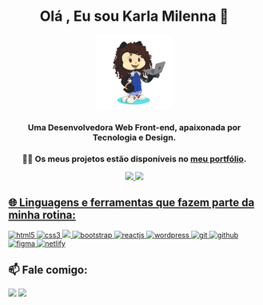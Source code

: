 <h1 align="center">Olá , Eu sou Karla Milenna 👋</h1>

<div align="center">
  <img src="my-octocat.png"  style="width: 30%;"/>
</div>


<div align="center">
  <h3>Uma <strong>Desenvolvedora Web Front-end</strong>, apaixonada por Tecnologia e Design.</h3>

  <h3>👨‍💻 Os meus projetos estão disponíveis no <a href="https://karlamilenna.netlify.app/"><strong>meu portfólio</strong></a>.</h3>
</div>

</p>
<div align="center">
  <a href="https://github.com/kamilenna">
  <img height="180em" src="https://github-readme-stats.vercel.app/api?username=kamilenna&show_icons=true&theme=radical&include_all_commits=true&count_private=true"/>
  <img height="180em" src="https://github-readme-stats.vercel.app/api/top-langs/?username=kamilenna&layout=compact&langs_count=7&theme=radical"/>
</div>

<h2 align="left">🌐 Linguagens e ferramentas que fazem parte da minha rotina:</h2>
<p align="left">
    <a href="https://www.w3.org/html/" target="_blank" rel="noreferrer"> <img src="https://img.shields.io/badge/HTML5-E34F26?style=for-the-badge&logo=html5&logoColor=white" alt="html5"/> </a> 
    <a href="https://www.w3schools.com/css/" target="_blank" rel="noreferrer"> <img src="https://img.shields.io/badge/CSS3-1572B6?style=for-the-badge&logo=css3&logoColor=white" alt="css3"/> </a>
    <a href="https://developer.mozilla.org/en-US/docs/Web/JavaScript" target="_blank" rel="noreferrer"> <img src="https://img.shields.io/badge/JavaScript-F7DF1E?style=for-the-badge&logo=javascript&logoColor=black"/> </a>
    <a href="https://getbootstrap.com" target="_blank" rel="noreferrer"> <img src="https://img.shields.io/badge/Bootstrap-563D7C?style=for-the-badge&logo=bootstrap&logoColor=white" alt="bootstrap"/> </a> 
    <a href="https://pt-br.reactjs.org/" target="_blank" rel="noreferrer"> <img src="https://img.shields.io/badge/React-20232A?style=for-the-badge&logo=react&logoColor=61DAFB" alt="reactjs"/> </a>
    <a href="https://br.wordpress.org/" target="_blank" rel="noreferrer"> <img src="https://img.shields.io/badge/Wordpress-21759B?style=for-the-badge&logo=wordpress&logoColor=white" alt="wordpress"/> </a>
    <a href="https://git-scm.com/" target="_blank" rel="noreferrer"> <img src="https://img.shields.io/badge/Git-E34F26?style=for-the-badge&logo=git&logoColor=white" alt="git"/> </a>
    <a href="https://github.com/" target="_blank" rel="noreferrer"> <img src="https://img.shields.io/badge/GitHub-100000?style=for-the-badge&logo=github&logoColor=white" alt="github"/> </a>
    <a href="https://www.figma.com/" target="_blank" rel="noreferrer"> <img src="https://img.shields.io/badge/Figma-F24E1E?style=for-the-badge&logo=figma&logoColor=white" alt="figma"/> </a> 
    <a href="https://www.netlify.com/" target="_blank" rel="noreferrer"> <img src="https://img.shields.io/badge/Netlify-00C7B7?style=for-the-badge&logo=netlify&logoColor=white" alt="netlify"/> </a>
</p>

<h2>📫 Fale comigo:</h2>
<a href="karla.milenna1@gmail.com"><img src="https://img.shields.io/badge/Gmail-D14836?style=for-the-badge&logo=gmail&logoColor=white"></a>
<a href="https://www.linkedin.com/in/karla-milenna/"><img src="https://img.shields.io/badge/LinkedIn-0077B5?style=for-the-badge&logo=linkedin&logoColor=white"></a>

<!-- ![Snake animation](https://github.com/kamilenna/kamilenna/blob/output/github-contribution-grid-snake.svg) -->

